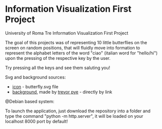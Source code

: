 # Information Visualization First Project

University of Roma Tre Information Visualization First Project

The goal of this projects was of representing 10 little butterflies on the screen on random positions, that will fluidly move into formation to represent the alphabet letters of the word "ciao" (italian word for "hello/hi") upon the pressing of the respective key by the user.

Try pressing all the keys and see them saluting you!

Svg and background sources:

- [icon](https://www.flaticon.com/authors/freepik) - butterfly.svg file
- [background](https://unsplash.com/?utm_source=unsplash&utm_medium=referral&utm_content=creditCopyText), made by [trevor pye](https://unsplash.com/@trevmepix?utm_source=unsplash&utm_medium=referral&utm_content=creditCopyText) - directly by link

@Debian based system:

To launch the application, just download the repository into a folder and type the command "python -m http.server", it will be loaded on your localhost 8000 port by default!
